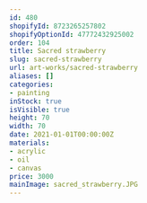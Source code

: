 ```yaml
---
id: 480
shopifyId: 8723265257802
shopifyOptionId: 47772432925002
order: 104
title: Sacred strawberry
slug: sacred-strawberry
url: art-works/sacred-strawberry
aliases: []
categories:
- painting
inStock: true
isVisible: true
height: 70
width: 70
date: 2021-01-01T00:00:00Z
materials:
- acrylic
- oil
- canvas
price: 3000
mainImage: sacred_strawberry.JPG
---
```

